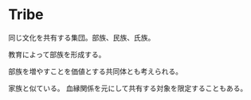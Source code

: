 # Tribe

同じ文化を共有する集団。部族、民族、氏族。

教育によって部族を形成する。

部族を増やすことを価値とする共同体とも考えられる。

家族と似ている。
血縁関係を元にして共有する対象を限定することもある。
